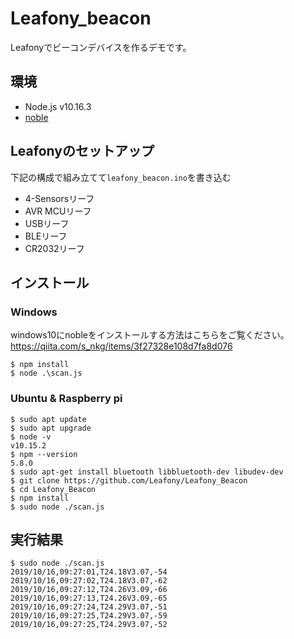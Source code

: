 # Leafony_beacon
Leafonyでビーコンデバイスを作るデモです。

## 環境

* Node.js v10.16.3
* [noble](https://github.com/noble/noble)

## Leafonyのセットアップ

下記の構成で組み立てて`leafony_beacon.ino`を書き込む

* 4-Sensorsリーフ
* AVR MCUリーフ
* USBリーフ
* BLEリーフ
* CR2032リーフ

## インストール

### Windows

windows10にnobleをインストールする方法はこちらをご覧ください。
https://qiita.com/s_nkg/items/3f27328e108d7fa8d076

    $ npm install
    $ node .\scan.js

### Ubuntu & Raspberry pi

    $ sudo apt update
    $ sudo apt upgrade
    $ node -v
    v10.15.2
    $ npm --version
    5.8.0
    $ sudo apt-get install bluetooth libbluetooth-dev libudev-dev
    $ git clone https://github.com/Leafony/Leafony_Beacon
    $ cd Leafony_Beacon
    $ npm install
    $ sudo node ./scan.js

## 実行結果

```
$ sudo node ./scan.js
2019/10/16,09:27:01,T24.18V3.07,-54
2019/10/16,09:27:02,T24.18V3.07,-62
2019/10/16,09:27:12,T24.26V3.09,-66
2019/10/16,09:27:13,T24.26V3.09,-65
2019/10/16,09:27:24,T24.29V3.07,-51
2019/10/16,09:27:25,T24.29V3.07,-59
2019/10/16,09:27:25,T24.29V3.07,-52
```